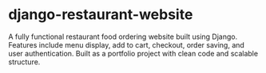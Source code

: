 # django-restaurant-website
A fully functional restaurant food ordering website built using Django. Features include menu display, add to cart, checkout, order saving, and user authentication. Built as a portfolio project with clean code and scalable structure.
